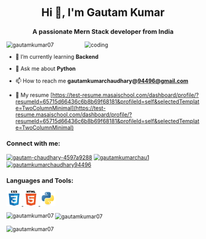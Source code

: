 <h1 align="center">Hi 👋, I'm Gautam Kumar</h1>
<h3 align="center">A passionate Mern Stack developer from India</h3>

<img align="right" alt="coding" width="300" src="https://miro.medium.com/max/1360/0*7Q3yvSIv_t0ioJ-Z.gif">

<p align="left"> <img src="https://komarev.com/ghpvc/?username=gautamkumar07&label=Profile%20views&color=0e75b6&style=flat" alt="gautamkumar07" /> </p>

- 🌱 I’m currently learning **Backend**

- 💬 Ask me about **Python**

- 📫 How to reach me **gautamkumarchaudhary@94496@gmail.com**

- 📄 My resume [https://test-resume.masaischool.com/dashboard/profile/?resumeId=65715d66436c6b8b69f68181&profileId=self&selectedTemplate=TwoColumnMinimal](https://test-resume.masaischool.com/dashboard/profile/?resumeId=65715d66436c6b8b69f68181&profileId=self&selectedTemplate=TwoColumnMinimal)

<h3 align="left">Connect with me:</h3>
<p align="left">
<a href="https://linkedin.com/in/gautam-chaudhary-4597a9288" target="blank"><img align="center" src="https://raw.githubusercontent.com/rahuldkjain/github-profile-readme-generator/master/src/images/icons/Social/linked-in-alt.svg" alt="gautam-chaudhary-4597a9288" height="30" width="40" /></a>
<a href="https://www.hackerrank.com/gautamkumarchau1" target="blank"><img align="center" src="https://raw.githubusercontent.com/rahuldkjain/github-profile-readme-generator/master/src/images/icons/Social/hackerrank.svg" alt="gautamkumarchau1" height="30" width="40" /></a>
<a href="https://www.leetcode.com/gautamkumarchaudhary94496" target="blank"><img align="center" src="https://raw.githubusercontent.com/rahuldkjain/github-profile-readme-generator/master/src/images/icons/Social/leet-code.svg" alt="gautamkumarchaudhary94496" height="30" width="40" /></a>
</p>

<h3 align="left">Languages and Tools:</h3>
<p align="left"> <a href="https://www.w3schools.com/css/" target="_blank" rel="noreferrer"> <img src="https://raw.githubusercontent.com/devicons/devicon/master/icons/css3/css3-original-wordmark.svg" alt="css3" width="40" height="40"/> </a> <a href="https://www.w3.org/html/" target="_blank" rel="noreferrer"> <img src="https://raw.githubusercontent.com/devicons/devicon/master/icons/html5/html5-original-wordmark.svg" alt="html5" width="40" height="40"/> </a> <a href="https://www.python.org" target="_blank" rel="noreferrer"> <img src="https://raw.githubusercontent.com/devicons/devicon/master/icons/python/python-original.svg" alt="python" width="40" height="40"/> </a> </p>

<p><img align="left" src="https://github-readme-stats.vercel.app/api/top-langs?username=gautamkumar07&show_icons=true&locale=en&layout=compact" alt="gautamkumar07" /></p>

<p>&nbsp;<img align="center" src="https://github-readme-stats.vercel.app/api?username=gautamkumar07&show_icons=true&locale=en" alt="gautamkumar07" /></p>

<p><img align="center" src="https://github-readme-streak-stats.herokuapp.com/?user=gautamkumar07&" alt="gautamkumar07" /></p>

